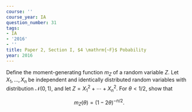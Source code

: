 ```yaml
---
course: ''
course_year: IA
question_number: 31
tags:
- IA
- '2016'
- ''
title: Paper 2, Section I, $4 \mathrm{~F}$ Pobability
year: 2016
---
```




Define the moment-generating function $m_{Z}$ of a random variable $Z$. Let $X_{1}, \ldots, X_{n}$ be independent and identically distributed random variables with distribution $\mathcal{N}(0,1)$, and let $Z=X_{1}^{2}+\cdots+X_{n}^{2}$. For $\theta<1 / 2$, show that

$$m_{Z}(\theta)=(1-2 \theta)^{-n / 2} .$$